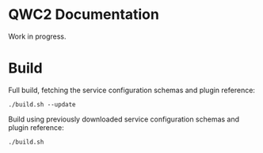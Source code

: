 QWC2 Documentation
==================

Work in progress.

Build
=====

Full build, fetching the service configuration schemas and plugin reference:

    ./build.sh --update

Build using previously downloaded service configuration schemas and plugin reference:

    ./build.sh
